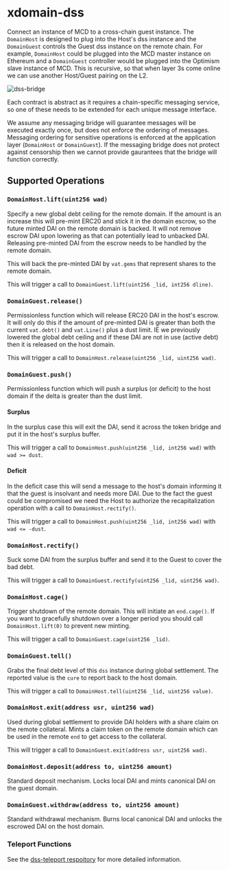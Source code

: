 # xdomain-dss

Connect an instance of MCD to a cross-chain guest instance. The `DomainHost` is designed to plug into the Host's dss instance and the `DomainGuest` controls the Guest dss instance on the remote chain. For example, `DomainHost` could be plugged into the MCD master instance on Ethereum and a `DomainGuest` controller would be plugged into the Optimism slave instance of MCD. This is recursive, so that when layer 3s come online we can use another Host/Guest pairing on the L2.

![dss-bridge](https://imgur.com/uEruNWB.png)

Each contract is abstract as it requires a chain-specific messaging service, so one of these needs to be extended for each unique message interface.

We assume any messaging bridge will guarantee messages will be executed exactly once, but does not enforce the ordering of messages. Messaging ordering for sensitive operations is enforced at the application layer (`DomainHost` or `DomainGuest`). If the messaging bridge does not protect against censorship then we cannot provide gaurantees that the bridge will function correctly.

## Supported Operations

### `DomainHost.lift(uint256 wad)`

Specify a new global debt ceiling for the remote domain. If the amount is an increase this will pre-mint ERC20 and stick it in the domain escrow, so the future minted DAI on the remote domain is backed. It will not remove escrow DAI upon lowering as that can potentially lead to unbacked DAI. Releasing pre-minted DAI from the escrow needs to be handled by the remote domain.

This will back the pre-minted DAI by `vat.gems` that represent shares to the remote domain.

This will trigger a call to `DomainGuest.lift(uint256 _lid, int256 dline)`.

### `DomainGuest.release()`

Permissionless function which will release ERC20 DAI in the host's escrow. It will only do this if the amount of pre-minted DAI is greater than both the current `vat.debt()` and `vat.Line()` plus a dust limit. IE we previously lowered the global debt ceiling and if these DAI are not in use (active debt) then it is released on the host domain.

This will trigger a call to `DomainHost.release(uint256 _lid, uint256 wad)`.

### `DomainGuest.push()`

Permissionless function which will push a surplus (or deficit) to the host domain if the delta is greater than the dust limit.

#### Surplus

In the surplus case this will exit the DAI, send it across the token bridge and put it in the host's surplus buffer.

This will trigger a call to `DomainHost.push(uint256 _lid, int256 wad)` with `wad >= dust`.

#### Deficit

In the deficit case this will send a message to the host's domain informing it that the guest is insolvant and needs more DAI. Due to the fact the guest could be compromised we need the Host to authorize the recapitalization operation with a call to `DomainHost.rectify()`.

This will trigger a call to `DomainHost.push(uint256 _lid, int256 wad)` with `wad <= -dust`.

### `DomainHost.rectify()`

Suck some DAI from the surplus buffer and send it to the Guest to cover the bad debt.

This will trigger a call to `DomainGuest.rectify(uint256 _lid, uint256 wad)`.

### `DomainHost.cage()`

Trigger shutdown of the remote domain. This will initiate an `end.cage()`. If you want to gracefully shutdown over a longer period you should call `DomainHost.lift(0)` to prevent new minting.

This will trigger a call to `DomainGuest.cage(uint256 _lid)`.

### `DomainGuest.tell()`

Grabs the final debt level of this `dss` instance during global settlement. The reported value is the `cure` to report back to the host domain.

This will trigger a call to `DomainHost.tell(uint256 _lid, uint256 value)`.

### `DomainHost.exit(address usr, uint256 wad)`

Used during global settlement to provide DAI holders with a share claim on the remote collateral. Mints a claim token on the remote domain which can be used in the remote `end` to get access to the collateral.

This will trigger a call to `DomainGuest.exit(address usr, uint256 wad)`.

### `DomainHost.deposit(address to, uint256 amount)`

Standard deposit mechanism. Locks local DAI and mints canonical DAI on the guest domain.

### `DomainGuest.withdraw(address to, uint256 amount)`

Standard withdrawal mechanism. Burns local canonical DAI and unlocks the escrowed DAI on the host domain.

### Teleport Functions

See the [dss-teleport respoitory](https://github.com/makerdao/dss-teleport) for more detailed information.

